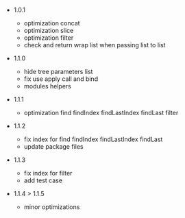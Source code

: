- 1.0.1
    - optimization concat
    - optimization slice
    - optimization filter
    - check and return wrap list when passing list to list

- 1.1.0
    - hide tree parameters list
    - fix use apply call and bind
    - modules helpers

- 1.1.1
    - optimization find findIndex findLastIndex findLast filter

- 1.1.2
    - fix index for find findIndex findLastIndex findLast
    - update package files

- 1.1.3
    - fix index for filter
    - add test case

- 1.1.4 > 1.1.5
    - minor optimizations
